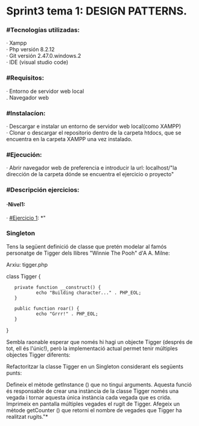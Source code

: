 **<h1>Sprint3 tema 1: DESIGN PATTERNS.</h1>**

**<h3>#Tecnologías utilizadas:</h3>**
    · Xampp<br>
    · Php versión 8.2.12<br>
    · Git versión 2.47.0.windows.2<br>
    · IDE (visual studio code)

**<h3>#Requisitos:</h3>**
    · Entorno de servidor web local<br>
    . Navegador web

**<h3>#Instalacíon:</h3>**
    · Descargar e instalar un entorno de servidor web local(como XAMPP)<br>
    · Clonar o descargar el repositorio dentro de la carpeta htdocs, que se encuentra en la carpeta XAMPP una vez instalado.

**<h3>#Ejecución:</h3>**
    · Abrir navegador web de preferencia e introducir la url: localhost/"la dirección de la carpeta dónde se encuentra el ejercicio o proyecto"

**<h3>#Descripción ejercicios:</h3>**
    **<h4>·Nivel1:</h4>**
    · <a href="1.6.1_advanced_php_nivell1">#Ejercicio 1</a>: *"**<h3>Singleton</h3>**
Tens la següent definició de classe que pretén modelar al famós personatge de Tigger dels llibres "Winnie The Pooh" d'A A. Milne:

Arxiu: tigger.php

class Tigger {

       private function __construct() {
               echo "Building character..." . PHP_EOL;
       }

       public function roar() {
               echo "Grrr!" . PHP_EOL;
       }

}

Sembla raonable esperar que només hi hagi un objecte Tigger (després de tot, ell és l'únic!), però la implementació actual permet tenir múltiples objectes Tigger diferents:

Refactoritzar la classe Tigger en un Singleton considerant els següents punts:

Defineix el mètode getInstance () que no tingui arguments. Aquesta funció és responsable de crear una instància de la classe Tigger només una vegada i tornar aquesta única instància cada vegada que es crida.
Imprimeix en pantalla múltiples vegades el rugit de Tigger.
Afegeix un mètode getCounter () que retorni el nombre de vegades que Tigger ha realitzat rugits."*<br>
    